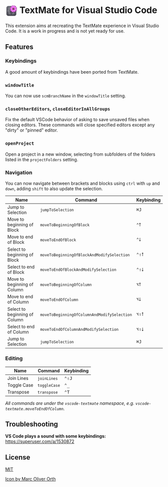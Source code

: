# <img src="./icon.png" style="width:1.4em;vertical-align:middle;line-height:0;"> TextMate for Visual Studio Code

This extension aims at recreating the TextMate experience in Visual Studio Code. It is a work in progress and is not yet ready for use.

## Features

### Keybindings

A good amount of keybindings have been ported from TextMate.

### `windowTitle`

You can now use `scmBranchName` in the `windowTitle` setting.

### `closeOtherEditors`, `closeEditorInAllGroups`

Fix the default VSCode behavior of asking to save unsaved files when closing editors.
These commands will close specified editors except any "dirty" or "pinned" editor.

### `openProject`

Open a project in a new window, selecting from subfolders of the folders listed in the `projectFolders` setting.

### Navigation

You can now navigate between brackets and blocks using `ctrl` with `up` and `down`, adding `shift` to also update the selection.

| Name | Command | Keybinding |
| ---- | ------- | ---------- |
| Jump to Selection | `jumpToSelection` | <kbd>⌘J</kbd> |
| Move to beginning of Block | `moveToBeginningOfBlock` | <kbd>⌃⭡</kbd> |
| Move to end of Block | `moveToEndOfBlock` | <kbd>⌃⭣</kbd> |
| Select to beginning of Block | `moveToBeginningOfBlockAndModifySelection` | <kbd>⌃⇧⭡</kbd> |
| Select to end of Block | `moveToEndOfBlockAndModifySelection` | <kbd>⌃⇧⭣</kbd> |
| Move to beginning of Column | `moveToBeginningOfColumn` | <kbd>⌥⭡</kbd> |
| Move to end of Column | `moveToEndOfColumn` | <kbd>⌥⭣</kbd> |
| Select to beginning of Column | `moveToBeginningOfColumnAndModifySelection` | <kbd>⌥⇧⭡</kbd> |
| Select to end of Column | `moveToEndOfColumnAndModifySelection` | <kbd>⌥⇧⭣</kbd> |
| Jump to Selection | `jumpToSelection` | <kbd>⌘J</kbd> |

### Editing

| Name | Command | Keybinding |
| ---- | ------- | ---------- |
| Join Lines | `joinLines` | <kbd>⌃⇧J</kbd> |
| Toggle Case | `toggleCase` | <kbd>⌃_</kbd> |
| Transpose | `transpose` | <kbd>⌃T</kbd> |

_All commands are under the `vscode-textmate` namespace, e.g. `vscode-textmate.moveToEndOfColumn`._

## Troubleshooting

**VS Code plays a sound with some keybindings:** https://superuser.com/a/1530872

## License

[MIT](LICENSE)

[Icon by Marc Oliver Orth](https://github.com/marc2o/TextMate-macOS-Icon/blob/main/LICENSE)
